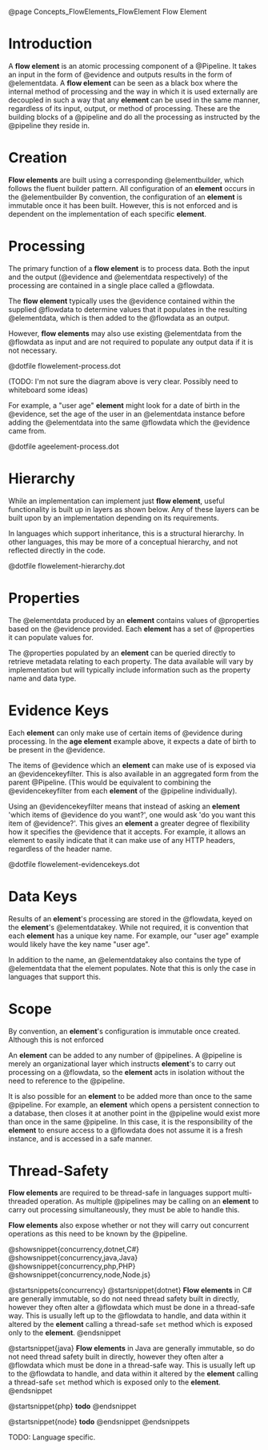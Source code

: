 @page Concepts_FlowElements_FlowElement Flow Element

# Introduction

A **flow element** is an atomic processing component of a @Pipeline. 
It takes an input in the form of @evidence and outputs results in the form of @elementdata. 
A **flow element** can be seen as a black
box where the internal method of processing and the way in which it is used externally are decoupled in such a
way that any **element** can be used in the same manner, regardless of its input, output, or method of processing.
These are the building blocks of a @pipeline and do all the processing as instructed by
the @pipeline they reside in.

# Creation

**Flow elements** are built using a corresponding @elementbuilder, which
follows the fluent builder pattern. All configuration of an **element** occurs in the
@elementbuilder
By convention, the configuration of an **element** is immutable once it has been built. 
However, this is not enforced and is dependent on the implementation of each specific **element**.

# Processing

The primary function of a **flow element** is to process data. Both the input and the output
(@evidence and @elementdata respectively) of
the processing are contained in a single place called a @flowdata.

The **flow element** typically uses the @evidence contained within the supplied @flowdata to
determine values that it populates in the resulting @elementdata, which is then added to the @flowdata
as an output.

However, **flow elements** may also use existing @elementdata from the @flowdata as input and 
are not required to populate any output data if it is not necessary.


@dotfile flowelement-process.dot

(TODO: I'm not sure the diagram above is very clear. Possibly need to whiteboard some ideas)


For example, a "user age" **element** might look for a date of birth in the @evidence, set
the age of the user in an @elementdata instance before adding the @elementdata into the same 
@flowdata which the @evidence came from.

@dotfile ageelement-process.dot

# Hierarchy

While an implementation can implement just **flow element**, useful functionality is built up in layers as shown below.
Any of these layers can be built upon by an implementation depending on its requirements.

In languages which support inheritance, this is a structural hierarchy. In other languages, this may be more of a conceptual
hierarchy, and not reflected directly in the code.

@dotfile flowelement-hierarchy.dot


# Properties

The @elementdata produced by an **element** contains values of @properties based on the
@evidence provided. Each **element** has a set of @properties it can populate values for.

The @properties populated by an **element** can be queried directly to retrieve metadata relating 
to each property. The data available will vary by implementation but will typically include
information such as the property name and data type. 

# Evidence Keys

Each **element** can only make use of certain items of @evidence during processing. In the **age element**
example above, it expects a date of birth to be present in the @evidence.

The items of @evidence which an **element** can make use of is exposed via an @evidencekeyfilter. This is 
also available in an aggregated form from the parent @Pipeline. 
(This would be equivalent to combining the @evidencekeyfilter from each **element** of the @pipeline individually).

Using an @evidencekeyfilter means that instead of asking an **element** 'which items of @evidence do you want?', 
one would ask 'do you want this item of @evidence?'. This gives an 
**element** a greater degree of flexibility how it specifies the @evidence that it accepts. 
For example, it allows an element to easily indicate that it can make use of any HTTP headers, regardless of 
the header name.

@dotfile flowelement-evidencekeys.dot


# Data Keys

Results of an **element**'s processing are stored in the @flowdata, keyed on the **element**'s @elementdatakey. 
While not required, it is convention that each **element** has a unique key name. 
For example, our "user age" example would likely have the key name "user age".

In addition to the name, an @elementdatakey also contains the type of @elementdata that the element populates.
Note that this is only the case in languages that support this.


# Scope

By convention, an **element**'s configuration is immutable once created. Although this is not enforced

An **element** can be added to any number of @pipelines. A @pipeline is merely an organizational layer which instructs **element**'s to
carry out processing on a @flowdata, so the **element** acts in isolation without the need to reference to the @pipeline.

It is also possible for an **element** to be added more than once to the same @pipeline. For example, an **element** which opens a
persistent connection to a database, then closes it at another point in the @pipeline would exist more than once in the same @pipeline.
In this case, it is the responsibility of the **element** to ensure access to a @flowdata does not assume it is a fresh instance, and is
accessed in a safe manner.


# Thread-Safety

**Flow elements** are required to be thread-safe in languages support multi-threaded operation. As multiple @pipelines may be
calling on an **element** to carry out processing simultaneously, they must be able to handle this.

**Flow elements** also expose whether or not they will carry out concurrent operations as this need to be known by the @pipeline.

@showsnippet{concurrency,dotnet,C#}
@showsnippet{concurrency,java,Java}
@showsnippet{concurrency,php,PHP}
@showsnippet{concurrency,node,Node.js}

@startsnippets{concurrency}
@startsnippet{dotnet}
**Flow elements** in C# are generally immutable, so do not need thread safety built in directly, however they often alter a @flowdata which
must be done in a thread-safe way. This is usually left up to the @flowdata to handle, and data within it altered by the **element**
calling a thread-safe ``set`` method which is exposed only to the **element**.
@endsnippet

@startsnippet{java}
**Flow elements** in Java are generally immutable, so do not need thread safety built in directly, however they often alter a @flowdata which
must be done in a thread-safe way. This is usually left up to the @flowdata to handle, and data within it altered by the **element**
calling a thread-safe ``set`` method which is exposed only to the **element**.
@endsnippet

@startsnippet{php}
**todo**
@endsnippet

@startsnippet{node}
**todo**
@endsnippet
@endsnippets

TODO: Language specific.
